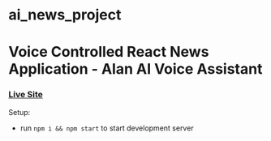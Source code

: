 # ai_news_project
# Voice Controlled React News Application - Alan AI Voice Assistant

### [Live Site](https://ai-based-news-app.netlify.app/)

Setup:
- run ```npm i && npm start``` to start development server
